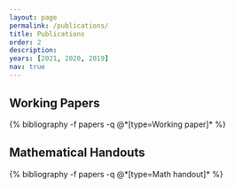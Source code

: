 ```yaml
---
layout: page
permalink: /publications/
title: Publications
order: 2
description:
years: [2021, 2020, 2019]
nav: true
---
```


<style>
.myDiv {
    margin: 30px 0px 30px 0px;
}
</style>

<div class="publications">

<!--
{% for y in page.years %}
  <h2 class="year">{{y}}</h2>
  {% bibliography -f papers -q @*[year={{y}} & abbr={{"Working paper"}}]* %}
{% endfor %}
-->

<!--
{% for y in page.years %}
  <h2 class="year">{{y}}</h2>
  {% bibliography -f papers -q @*[year={{y}} & abbr={{"Math handout"}}]* %}
{% endfor %}
-->
  
<div class="myDiv">
<h2> Working Papers </h2>
{% bibliography -f papers -q @*[type=Working paper]* %}
</div>

<div class="myDiv">
<h2> Mathematical Handouts </h2>
{% bibliography -f papers -q @*[type=Math handout]* %}
</div>

</div>
